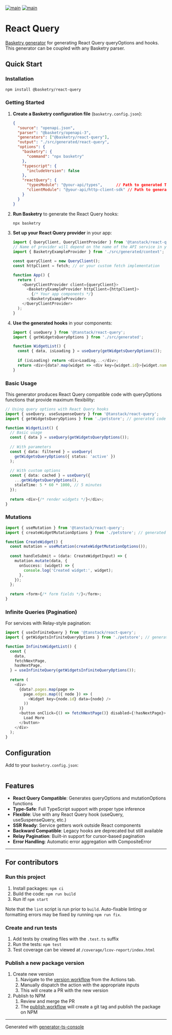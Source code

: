 [![main](https://github.com/basketry/react-query/workflows/build/badge.svg?branch=main&event=push)](https://github.com/basketry/react-query/actions?query=workflow%3Abuild+branch%3Amain+event%3Apush)
[![main](https://img.shields.io/npm/v/@basketry/react-query)](https://www.npmjs.com/package/@basketry/react-query)

# React Query

[Basketry generator](https://basketry.io) for generating React Query queryOptions and hooks. This generator can be coupled with any Basketry parser.

## Quick Start

### Installation

```bash
npm install @basketry/react-query
```

### Getting Started

1. **Create a Basketry configuration file** (`basketry.config.json`):

    ```json
    {
      "source": "openapi.json",
      "parser": "@basketry/openapi-3",
      "generators": ["@basketry/react-query"],
      "output": "./src/generated/react-query",
      "options": {
        "basketry": {
          "command": "npx basketry"
        },
        "typescript": {
          "includeVersion": false
        },
        "reactQuery": {
          "typesModule": "@your-api/types",      // Path to generated TypeScript types
          "clientModule": "@your-api/http-client-sdk" // Path to generated HTTP client
        }
      }
    }
    ```

2. **Run Basketry** to generate the React Query hooks:

   ```bash
   npx basketry
   ```

3. **Set up your React Query provider** in your app:

   ```typescript
   import { QueryClient, QueryClientProvider } from '@tanstack/react-query';
   // Name of provider will depend on the name of the API service in your OpenAPI spec.
   import { BasketryExampleProvider } from './src/generated/context';

   const queryClient = new QueryClient();
   const httpClient = fetch; // or your custom fetch implementation

   function App() {
     return (
       <QueryClientProvider client={queryClient}>
         <BasketryExampleProvider httpClient={httpClient}>
           {/* Your app components */}
         </BasketryExampleProvider>
       </QueryClientProvider>
     );
   }
   ```

4. **Use the generated hooks** in your components:

   ```typescript
   import { useQuery } from '@tanstack/react-query';
   import { getWidgetsQueryOptions } from './src/generated';

   function WidgetList() {
     const { data, isLoading } = useQuery(getWidgetsQueryOptions());
     
     if (isLoading) return <div>Loading...</div>;
     return <div>{data?.map(widget => <div key={widget.id}>{widget.name}</div>)}</div>;
   }
   ```

### Basic Usage

This generator produces React Query compatible code with queryOptions functions that provide maximum flexibility:

```typescript
// Using query options with React Query hooks
import { useQuery, useSuspenseQuery } from '@tanstack/react-query';
import { getWidgetsQueryOptions } from './petstore'; // generated code

function WidgetList() {
  // Basic usage
  const { data } = useQuery(getWidgetsQueryOptions());
  
  // With parameters
  const { data: filtered } = useQuery(
    getWidgetsQueryOptions({ status: 'active' })
  );
  
  // With custom options
  const { data: cached } = useQuery({
    ...getWidgetsQueryOptions(),
    staleTime: 5 * 60 * 1000, // 5 minutes
  });
  
  return <div>{/* render widgets */}</div>;
}
```

### Mutations

```typescript
import { useMutation } from '@tanstack/react-query';
import { createWidgetMutationOptions } from './petstore'; // generated code

function CreateWidget() {
  const mutation = useMutation(createWidgetMutationOptions());
  
  const handleSubmit = (data: CreateWidgetInput) => {
    mutation.mutate(data, {
      onSuccess: (widget) => {
        console.log('Created widget:', widget);
      },
    });
  };
  
  return <form>{/* form fields */}</form>;
}
```

### Infinite Queries (Pagination)

For services with Relay-style pagination:

```typescript
import { useInfiniteQuery } from '@tanstack/react-query';
import { getWidgetsInfiniteQueryOptions } from './petstore'; // generated code

function InfiniteWidgetList() {
  const {
    data,
    fetchNextPage,
    hasNextPage,
  } = useInfiniteQuery(getWidgetsInfiniteQueryOptions());
  
  return (
    <div>
      {data?.pages.map(page => 
        page.edges.map(({ node }) => (
          <Widget key={node.id} data={node} />
        ))
      )}
      <button onClick={() => fetchNextPage()} disabled={!hasNextPage}>
        Load More
      </button>
    </div>
  );
}
```

## Configuration

Add to your `basketry.config.json`:

```json
```

## Features

- **React Query Compatible**: Generates queryOptions and mutationOptions functions
- **Type-Safe**: Full TypeScript support with proper type inference
- **Flexible**: Use with any React Query hook (useQuery, useSuspenseQuery, etc.)
- **SSR Ready**: Service getters work outside React components
- **Backward Compatible**: Legacy hooks are deprecated but still available
- **Relay Pagination**: Built-in support for cursor-based pagination
- **Error Handling**: Automatic error aggregation with CompositeError

---

## For contributors

### Run this project

1. Install packages: `npm ci`
1. Build the code: `npm run build`
1. Run it! `npm start`

Note that the `lint` script is run prior to `build`. Auto-fixable linting or formatting errors may be fixed by running `npm run fix`.

### Create and run tests

1. Add tests by creating files with the `.test.ts` suffix
1. Run the tests: `npm test`
1. Test coverage can be viewed at `/coverage/lcov-report/index.html`

### Publish a new package version

1. Create new version
   1. Navigate to the [version workflow](https://github.com/basketry/react-query/actions/workflows/version.yml) from the Actions tab.
   1. Manually dispatch the action with the appropriate inputs
   1. This will create a PR with the new version
1. Publish to NPM
   1. Review and merge the PR
   1. The [publish workflow](https://github.com/basketry/react-query/actions/workflows/publish.yml) will create a git tag and publish the package on NPM

---

Generated with [generator-ts-console](https://www.npmjs.com/package/generator-ts-console)
